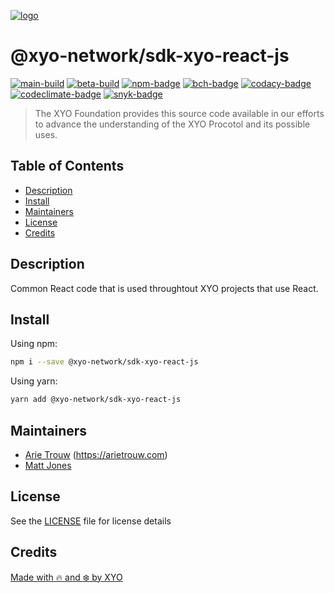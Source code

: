 [![logo][]][logo-link]

# @xyo-network/sdk-xyo-react-js

[![main-build][]][main-build-link]
[![beta-build][]][beta-build-link]
[![npm-badge][]][npm-link]
[![bch-badge][]][bch-link]
[![codacy-badge][]][codacy-link]
[![codeclimate-badge][]][codeclimate-link]
[![snyk-badge][]][snyk-link]

> The XYO Foundation provides this source code available in our efforts to advance the understanding of the XYO Procotol and its possible uses.

## Table of Contents

-   [Description](#description)
-   [Install](#install)
-   [Maintainers](#maintainers)
-   [License](#license)
-   [Credits](#credits)

## Description

Common React code that is used throughtout XYO projects that use React.

## Install

Using npm:

```sh
npm i --save @xyo-network/sdk-xyo-react-js
```

Using yarn:

```sh
yarn add @xyo-network/sdk-xyo-react-js
```

## Maintainers

-   [Arie Trouw](https://github.com/arietrouw) (<https://arietrouw.com>)
-   [Matt Jones](https://github.com/jonesmac)

## License

See the [LICENSE](LICENSE) file for license details

## Credits

[Made with 🔥 and ❄️ by XYO](https://xyo.network)

[logo]: https://cdn.xy.company/img/brand/XYO_full_colored.png
[logo-link]: https://xyo.network
[main-build]: https://github.com/XYOracleNetwork/sdk-xyo-react-js/actions/workflows/build-main.yml/badge.svg
[main-build-link]: https://github.com/XYOracleNetwork/sdk-xyo-react-js/actions/workflows/build-main.yml
[beta-build]: https://github.com/XYOracleNetwork/sdk-xyo-react-js/actions/workflows/build-beta.yml/badge.svg
[beta-build-link]: https://github.com/XYOracleNetwork/sdk-xyo-react-js/actions/workflows/build-beta.yml
[npm-badge]: https://img.shields.io/npm/v/@xyo-network/sdk-xyo-react.svg
[npm-link]: https://www.npmjs.com/package/@xyo-network/sdk-xyo-react
[bch-badge]: https://bettercodehub.com/edge/badge/XYOracleNetwork/sdk-xyo-react-js?branch=main
[bch-link]: https://bettercodehub.com/results/XYOracleNetwork/sdk-xyo-react-js
[codacy-badge]: https://app.codacy.com/project/badge/Grade/0c82dd3b33c3494886a30b1c4ff5a8c0
[codacy-link]: https://www.codacy.com/gh/XYOracleNetwork/sdk-xyo-react-js/dashboard?utm_source=github.com&utm_medium=referral&utm_content=XYOracleNetwork/sdk-xyo-react-js&utm_campaign=Badge_Grade
[codeclimate-badge]: https://api.codeclimate.com/v1/badges/3d9b970fc814bbdd7d8f/maintainability
[codeclimate-link]: https://codeclimate.com/github/XYOracleNetwork/sdk-xyo-react-js/maintainability
[snyk-badge]: https://snyk.io/test/github/XYOracleNetwork/sdk-xyo-react-js/badge.svg?targetFile=package.json
[snyk-link]: https://snyk.io/test/github/XYOracleNetwork/sdk-xyo-react-js?targetFile=package.json
